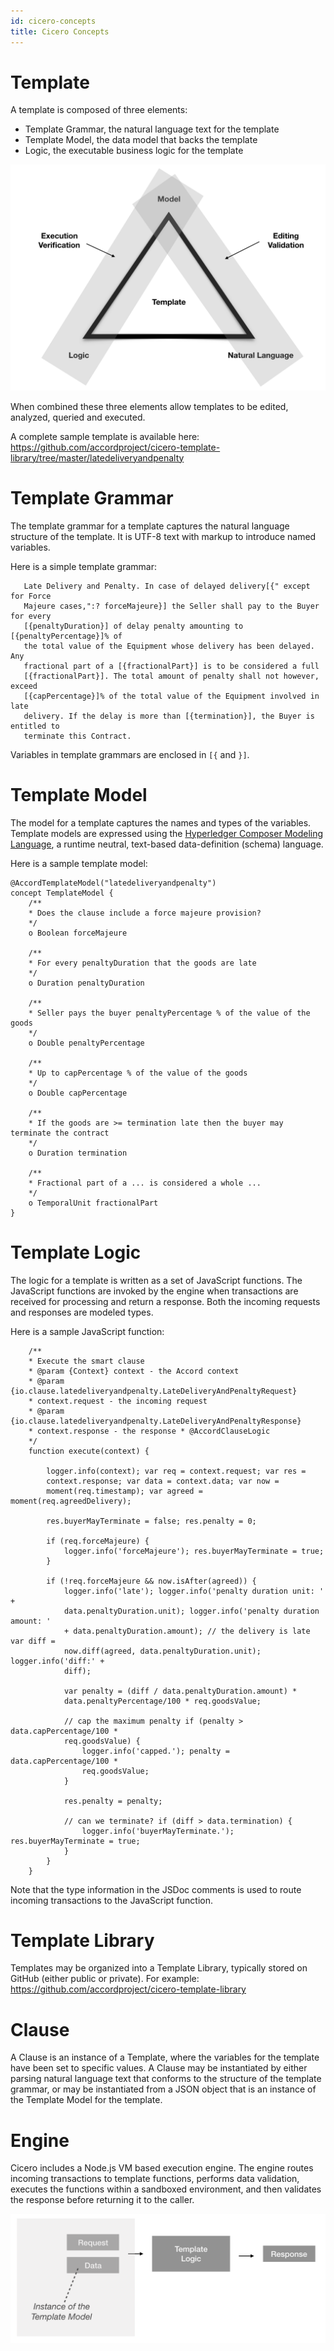 ```yaml
---
id: cicero-concepts
title: Cicero Concepts
---
```


# Template 

A template is composed of three elements: 

- Template Grammar, the natural language text for the template 
- Template Model, the data model that backs the template 
- Logic, the executable business logic for the template

![Cicero Template](assets/template.png)

When combined these three elements allow templates to be edited, analyzed, queried and executed.

A complete sample template is available here:
https://github.com/accordproject/cicero-template-library/tree/master/latedeliveryandpenalty

# Template Grammar 

The template grammar for a template captures the natural language structure of the template. It is
UTF-8 text with markup to introduce named variables.

Here is a simple template grammar:

```
   Late Delivery and Penalty. In case of delayed delivery[{" except for Force
   Majeure cases,":? forceMajeure}] the Seller shall pay to the Buyer for every
   [{penaltyDuration}] of delay penalty amounting to [{penaltyPercentage}]% of
   the total value of the Equipment whose delivery has been delayed. Any
   fractional part of a [{fractionalPart}] is to be considered a full
   [{fractionalPart}]. The total amount of penalty shall not however, exceed
   [{capPercentage}]% of the total value of the Equipment involved in late
   delivery. If the delay is more than [{termination}], the Buyer is entitled to
   terminate this Contract.
```

Variables in template grammars are enclosed in ``[{`` and ``}]``.

# Template Model

The model for a template captures the names and types of the variables. 
Template models are expressed using the [Hyperledger Composer Modeling Language](https://hyperledger.github.io/composer/latest/reference/cto_language.html), a runtime neutral, 
text-based data-definition (schema) language.

Here is a sample template model:

    @AccordTemplateModel("latedeliveryandpenalty")
    concept TemplateModel {
        /**
        * Does the clause include a force majeure provision?
        */
        o Boolean forceMajeure

        /**
        * For every penaltyDuration that the goods are late
        */
        o Duration penaltyDuration

        /**
        * Seller pays the buyer penaltyPercentage % of the value of the goods
        */
        o Double penaltyPercentage

        /**
        * Up to capPercentage % of the value of the goods
        */
        o Double capPercentage

        /**
        * If the goods are >= termination late then the buyer may terminate the contract
        */
        o Duration termination

        /**
        * Fractional part of a ... is considered a whole ...
        */
        o TemporalUnit fractionalPart
    }

# Template Logic 

The logic for a template is written as a set of JavaScript functions. The JavaScript functions are
invoked by the engine when transactions are received for processing and return a response. Both the 
incoming requests and responses are modeled types.

Here is a sample JavaScript function:

```
    /** 
    * Execute the smart clause 
    * @param {Context} context - the Accord context 
    * @param {io.clause.latedeliveryandpenalty.LateDeliveryAndPenaltyRequest}
    * context.request - the incoming request 
    * @param {io.clause.latedeliveryandpenalty.LateDeliveryAndPenaltyResponse}
    * context.response - the response * @AccordClauseLogic 
    */
    function execute(context) {

        logger.info(context); var req = context.request; var res =
        context.response; var data = context.data; var now =
        moment(req.timestamp); var agreed = moment(req.agreedDelivery);

        res.buyerMayTerminate = false; res.penalty = 0;

        if (req.forceMajeure) {
            logger.info('forceMajeure'); res.buyerMayTerminate = true;
        }

        if (!req.forceMajeure && now.isAfter(agreed)) {
            logger.info('late'); logger.info('penalty duration unit: ' +
            data.penaltyDuration.unit); logger.info('penalty duration amount: '
            + data.penaltyDuration.amount); // the delivery is late var diff =
            now.diff(agreed, data.penaltyDuration.unit); logger.info('diff:' +
            diff);

            var penalty = (diff / data.penaltyDuration.amount) *
            data.penaltyPercentage/100 * req.goodsValue;

            // cap the maximum penalty if (penalty > data.capPercentage/100 *
            req.goodsValue) {
                logger.info('capped.'); penalty = data.capPercentage/100 *
                req.goodsValue;
            }

            res.penalty = penalty;

            // can we terminate? if (diff > data.termination) {
                logger.info('buyerMayTerminate.'); res.buyerMayTerminate = true;
            }
        }
    }
```

Note that the type information in the JSDoc comments is used to route incoming transactions to the
JavaScript function.

# Template Library 

Templates may be organized into a Template Library, typically stored on GitHub (either public or private).
For example:
https://github.com/accordproject/cicero-template-library

# Clause 

A Clause is an instance of a Template, where the variables for the template have been set to specific values.
A Clause may be instantiated by either parsing natural language text that conforms to the structure of the 
template grammar, or may be instantiated from a JSON object that is an instance of the Template Model for the
template.

# Engine 

Cicero includes a Node.js VM based execution engine. The engine routes incoming transactions to template functions,
performs data validation, executes the functions within a sandboxed environment, and then validates the response
before returning it to the caller.

![Execution Context](assets/execution_context.png)